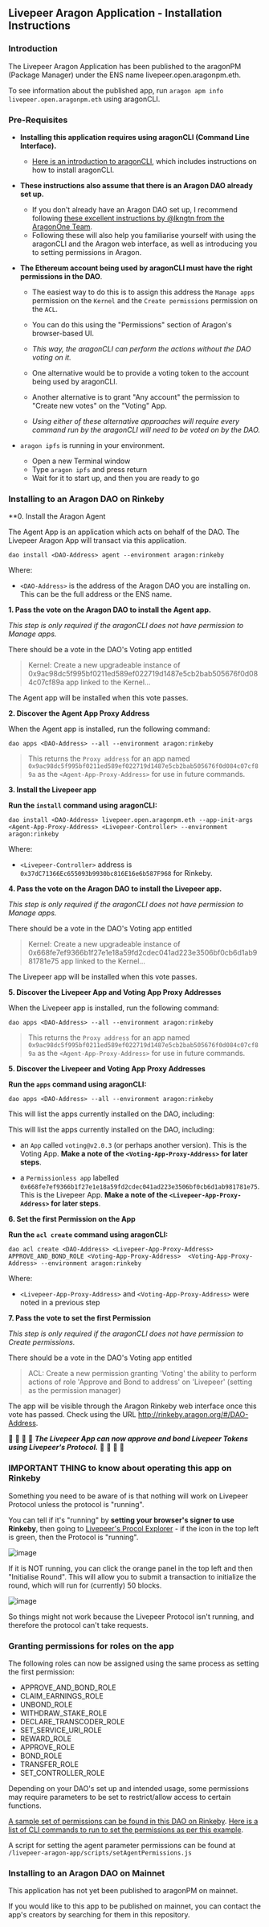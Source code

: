 ## Livepeer Aragon Application - Installation Instructions

### Introduction

The Livepeer Aragon Application has been published to the aragonPM (Package Manager) under the ENS name livepeer.open.aragonpm.eth.

To see information about the published app, run `aragon apm info livepeer.open.aragonpm.eth` using aragonCLI.

### Pre-Requisites

- **Installing this application requires using aragonCLI (Command Line Interface).**

  - [Here is an introduction to aragonCLI](https://hack.aragon.org/docs/cli-intro.html), which includes instructions on how to install aragonCLI.

- **These instructions also assume that there is an Aragon DAO already set up.**
  - If you don't already have an Aragon DAO set up, I recommend following [these excellent instructions by @lkngtn from the AragonOne Team](https://hack.aragon.org/docs/guides-custom-deploy).
  - Following these will also help you familiarise yourself with using the aragonCLI and the Aragon web interface, as well as introducing you to setting permissions in Aragon.

- **The Ethereum account being used by aragonCLI must have the right permissions in the DAO**.
  - The easiest way to do this is to assign this address the `Manage apps` permission on the `Kernel` and the `Create permissions` permission on the `ACL`.
  - You can do this using the "Permissions" section of Aragon's browser-based UI.
  - _This way, the aragonCLI can perform the actions without the DAO voting on it._
  
  - One alternative would be to provide a voting token to the account being used by aragonCLI.
  - Another alternative is to grant "Any account" the permission to "Create new votes" on the "Voting" App.
  - _Using either of these alternative approaches will require every command run by the aragonCLI will need to be voted on by the DAO._
  
- `aragon ipfs` is running in your environment.
  - Open a new Terminal window
  - Type `aragon ipfs` and press return
  - Wait for it to start up, and then you are ready to go

### Installing to an Aragon DAO on Rinkeby

**0. Install the Aragon Agent

The Agent App is an application which acts on behalf of the DAO. The Livepeer Aragon App will transact via this application.

```
dao install <DAO-Address> agent --environment aragon:rinkeby
```

Where:

- `<DAO-Address>` is the address of the Aragon DAO you are installing on. This can be the full address or the ENS name.

**1. Pass the vote on the Aragon DAO to install the Agent app.**

_This step is only required if the aragonCLI does not have permission to Manage apps._

There should be a vote in the DAO's Voting app entitled

> Kernel: Create a new upgradeable instance of 0x9ac98dc5f995bf0211ed589ef022719d1487e5cb2bab505676f0d084c07cf89a  app linked to the Kernel...

The Agent app will be installed when this vote passes.

**2. Discover the Agent App Proxy Address**

When the Agent app is installed, run the following command:

```
dao apps <DAO-Address> --all --environment aragon:rinkeby
```

> This returns the `Proxy address` for an app named `0x9ac98dc5f995bf0211ed589ef022719d1487e5cb2bab505676f0d084c07cf89a` as the `<Agent-App-Proxy-Address>` for use in future commands.

**3. Install the Livepeer app**

**Run the `install` command using aragonCLI:**

```
dao install <DAO-Address> livepeer.open.aragonpm.eth --app-init-args <Agent-App-Proxy-Address> <Livepeer-Controller> --environment aragon:rinkeby
```

Where:

- `<Livepeer-Controller>` address is `0x37dC71366Ec655093b9930bc816E16e6b587F968` for Rinkeby.

**4. Pass the vote on the Aragon DAO to install the Livepeer app.**

_This step is only required if the aragonCLI does not have permission to Manage apps._

There should be a vote in the DAO's Voting app entitled

> Kernel: Create a new upgradeable instance of 0x668fe7ef9366b1f27e1e18a59fd2cdec041ad223e3506bf0cb6d1ab981781e75 app linked to the Kernel...

The Livepeer app will be installed when this vote passes.

**5. Discover the Livepeer App and Voting App Proxy Addresses**

When the Livepeer app is installed, run the following command:

```
dao apps <DAO-Address> --all --environment aragon:rinkeby
```

> This returns the `Proxy address` for an app named `0x9ac98dc5f995bf0211ed589ef022719d1487e5cb2bab505676f0d084c07cf89a` as the `<Agent-App-Proxy-Address>` for use in future commands.

**5. Discover the Livepeer and Voting App Proxy Addresses**

**Run the `apps` command using aragonCLI:**

```
dao apps <DAO-Address> --all --environment aragon:rinkeby
```

This will list the apps currently installed on the DAO, including:

This will list the apps currently installed on the DAO, including:

- an `App` called `voting@v2.0.3` (or perhaps another version). This is the Voting App. **Make a note of the `<Voting-App-Proxy-Address>` for later steps**.

- a `Permissionless app` labelled `0x668fe7ef9366b1f27e1e18a59fd2cdec041ad223e3506bf0cb6d1ab981781e75`. This is the Livepeer App. **Make a note of the `<Livepeer-App-Proxy-Address>` for later steps**.

**6. Set the first Permission on the App**

**Run the `acl create` command using aragonCLI:**

```
dao acl create <DAO-Address> <Livepeer-App-Proxy-Address> APPROVE_AND_BOND_ROLE <Voting-App-Proxy-Address>  <Voting-App-Proxy-Address> --environment aragon:rinkeby
```

Where:

- `<Livepeer-App-Proxy-Address>` and `<Voting-App-Proxy-Address>` were noted in a previous step

**7. Pass the vote to set the first Permission**

_This step is only required if the aragonCLI does not have permission to Create permissions._

There should be a vote in the DAO's Voting app entitled

> ACL: Create a new permission granting 'Voting' the ability to perform actions of role 'Approve and Bond to address' on 'Livepeer' (setting <Manager-Address> as the permission manager)

The app will be visible through the Aragon Rinkeby web interface once this vote has passed. Check using the URL http://rinkeby.aragon.org/#/DAO-Address.

 🎉 🎉 🎉 🎉 ***The Livepeer App can now approve and bond Livepeer Tokens using Livepeer's Protocol.*** 🎉 🎉 🎉 🎉

### IMPORTANT THING to know about operating this app on Rinkeby

Something you need to be aware of is that nothing will work on Livepeer Protocol unless the protocol is "running".

You can tell if it's "running" by **setting your browser's signer to use Rinkeby**, then going to [Livepeer's Procol Explorer](https://explorer.livepeer.org/transcoders) - if the icon in the top left is green, then the Protocol is "running".

![image](https://user-images.githubusercontent.com/2212651/57988140-6c21c380-7a82-11e9-96c3-7f9ac07fb175.png)

If it is NOT running, you can click the orange panel in the top left and then "Initialise Round". This will allow you to submit a transaction to initialize the round, which will run for (currently) 50 blocks.

![image](https://user-images.githubusercontent.com/2212651/57988132-4ac0d780-7a82-11e9-9e74-75bad8883897.png)

So things might not work because the Livepeer Protocol isn't running, and therefore the protocol can't take requests.

### Granting permissions for roles on the app

The following roles can now be assigned using the same process as setting the first permission:

- APPROVE_AND_BOND_ROLE
- CLAIM_EARNINGS_ROLE
- UNBOND_ROLE
- WITHDRAW_STAKE_ROLE
- DECLARE_TRANSCODER_ROLE
- SET_SERVICE_URI_ROLE
- REWARD_ROLE
- APPROVE_ROLE
- BOND_ROLE
- TRANSFER_ROLE  
- SET_CONTROLLER_ROLE

Depending on your DAO's set up and intended usage, some permissions may require parameters to be set to restrict/allow access to certain functions.

[A sample set of permissions can be found in this DAO on Rinkeby](https://rinkeby.aragon.org/#/video.aragonid.eth/permissions?p=app.0x0069ee94a2c6964221c45a402d8b1ff0c45224b6). [Here is a list of CLI commands to run to set the permissions as per this example](https://github.com/videoDAC/livepeer-aragon/blob/master/recommended-permissions.md).

A script for setting the agent parameter permissions can be found at `/livepeer-aragon-app/scripts/setAgentPermissions.js`

### Installing to an Aragon DAO on Mainnet

This application has not yet been published to aragonPM on mainnet.

If you would like to this app to be published on mainnet, you can contact the app's creators by searching for them in this repository.
